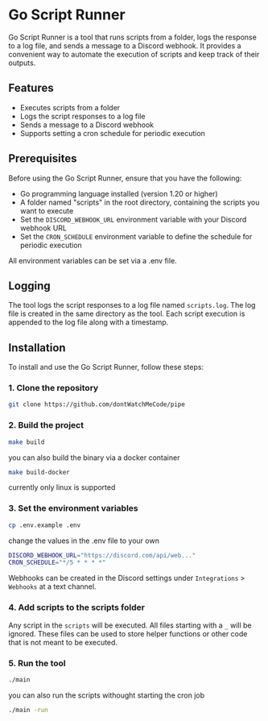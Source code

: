 # Go Script Runner

Go Script Runner is a tool that runs scripts from a folder, logs the response to a log file, and sends a message to a Discord webhook. It provides a convenient way to automate the execution of scripts and keep track of their outputs.

## Features

- Executes scripts from a folder
- Logs the script responses to a log file
- Sends a message to a Discord webhook
- Supports setting a cron schedule for periodic execution

## Prerequisites

Before using the Go Script Runner, ensure that you have the following:

- Go programming language installed (version 1.20 or higher)
- A folder named "scripts" in the root directory, containing the scripts you want to execute
- Set the `DISCORD_WEBHOOK_URL` environment variable with your Discord webhook URL
- Set the `CRON_SCHEDULE` environment variable to define the schedule for periodic execution

All environment variables can be set via a .env file.

## Logging

The tool logs the script responses to a log file named `scripts.log`. The log file is created in the same directory as the tool. Each script execution is appended to the log file along with a timestamp.

## Installation

To install and use the Go Script Runner, follow these steps:

### 1. Clone the repository

```sh
git clone https://github.com/dontWatchMeCode/pipe
```

### 2. Build the project

```sh
make build
```

you can also build the binary via a docker container

```sh
make build-docker
```

currently only linux is supported

### 3. Set the environment variables

```sh
cp .env.example .env
```

change the values in the .env file to your own

```sh
DISCORD_WEBHOOK_URL="https://discord.com/api/web..."
CRON_SCHEDULE="*/5 * * * *"
```

Webhooks can be created in the Discord settings under `Integrations` > `Webhooks` at a text channel.

### 4. Add scripts to the scripts folder

Any script in the `scripts` will be executed. All files starting with a `_` will be ignored. These files can be used to store helper functions or other code that is not meant to be executed.

### 5. Run the tool

```sh
./main
```

you can also run the scripts withought starting the cron job

```sh
./main -run
```
